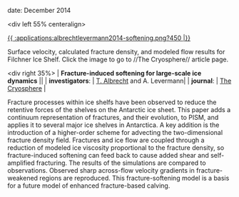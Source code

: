 date: December 2014

\<div left 55% centeralign\>


[{{ :applications:albrechtlevermann2014-softening.png?450
\|}}](http://www.the-cryosphere.net/8/587/2014/tc-8-587-2014.html)


Surface velocity, calculated fracture density, and modeled flow results
for Filchner Ice Shelf. Click the image to go to //The Cryosphere//
article page.


\<div right 35%\> \| **Fracture-induced softening for large-scale ice
dynamics** \|\| \| **investigators**: \| [T.
Albrecht](http://www.pik-potsdam.de/~albrecht/) and A.
Levermann\| \| **journal**: \| [The
Cryosphere](http://www.the-cryosphere.net/) \|

Fracture processes within ice shelfs have been observed to reduce the
retentive forces of the shelves on the Antarctic ice sheet. This paper
adds a continuum representation of fractures, and their evolution, to
PISM, and applies it to several major ice shelves in Antarctica. A key
addition is the introduction of a higher-order scheme for advecting the
two-dimensional fracture density field. Fractures and ice flow are
coupled through a reduction of modeled ice viscosity proportional to the
fracture density, so fracture-induced softening can feed back to cause
added shear and self-amplified fracturing. The results of the
simulations are compared to observations. Observed sharp across-flow
velocity gradients in fracture-weakened regions are reproduced. This
fracture-softening model is a basis for a future model of enhanced
fracture-based calving.



